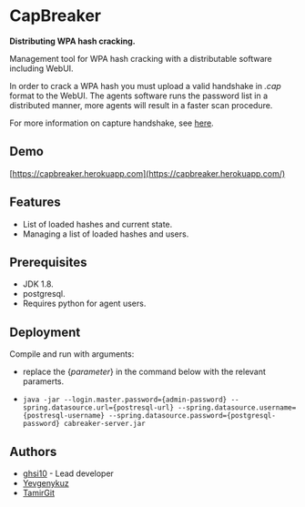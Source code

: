 # CapBreaker

**Distributing WPA hash cracking.**

Management tool for WPA hash cracking with a distributable software including WebUI.

In order to crack a WPA hash you must upload a valid handshake in  _.cap_  format to the WebUI. The agents software runs the password list in a distributed manner, more agents will result in a faster scan procedure.

For more information on capture handshake, see  [here](https://www.kalitutorials.net/2014/06/hack-wpa-2-psk-capturing-handshake.html).

## Demo

[https://capbreaker.herokuapp.com](https://capbreaker.herokuapp.com/)

## Features

-   List of loaded hashes and current state.
-   Managing a list of loaded hashes and users.

## Prerequisites

-   JDK 1.8.
-   postgresql.
-   Requires python for agent users.

## Deployment

Compile and run with arguments:
- replace the {*parameter*} in the command below with the relevant paramerts.
-     java -jar --login.master.password={admin-password} --spring.datasource.url={postresql-url} --spring.datasource.username={postresql-username} --spring.datasource.password={postgresql-password} cabreaker-server.jar

## Authors

-   [ghsi10](https://github.com/ghsi10)  - Lead developer
-   [Yevgenykuz](https://github.com/Yevgenykuz)
-   [TamirGit](https://github.com/TamirGit)
